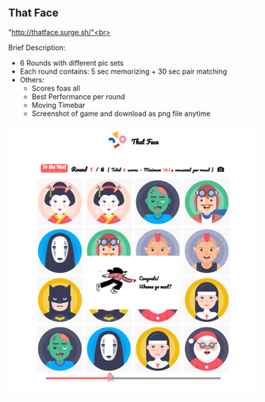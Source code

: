 
 <h2>That Face</h2>

"http://thatface.surge.sh/"<br>

Brief Description:
* 6 Rounds with different pic sets
* Each round contains: 5 sec memorizing + 30 sec pair matching
* Others:
    - Scores foas all
    - Best Performance per round 
    - Moving Timebar
    - Screenshot of game and download as png file anytime 

![Game-Example](screenshot.png)
